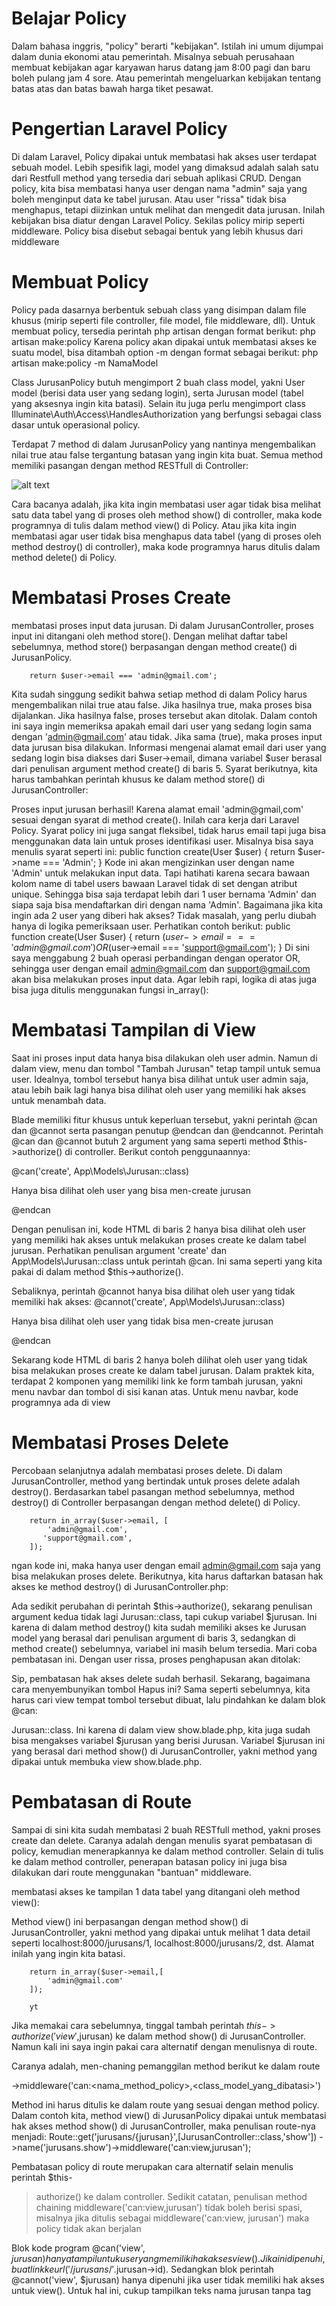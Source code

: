 # Belajar  Policy
Dalam bahasa inggris, "policy" berarti "kebijakan". Istilah ini umum dijumpai dalam dunia
ekonomi atau pemerintah. Misalnya sebuah perusahaan membuat kebijakan agar karyawan
harus datang jam 8:00 pagi dan baru boleh pulang jam 4 sore. Atau pemerintah mengeluarkan
kebijakan tentang batas atas dan batas bawah harga tiket pesawat. 


# Pengertian Laravel Policy
Di dalam Laravel, Policy dipakai untuk membatasi hak akses user terdapat sebuah model.
Lebih spesifik lagi, model yang dimaksud adalah salah satu dari Restfull method yang tersedia
dari sebuah aplikasi CRUD.
Dengan policy, kita bisa membatasi hanya user dengan nama "admin" saja yang boleh
menginput data ke tabel jurusan. Atau user "rissa" tidak bisa menghapus, tetapi diizinkan
untuk melihat dan mengedit data jurusan. Inilah kebijakan bisa diatur dengan Laravel Policy.
Sekilas policy mirip seperti middleware. Policy bisa disebut sebagai bentuk yang lebih khusus
dari middleware

# Membuat Policy
Policy pada dasarnya berbentuk sebuah class yang disimpan dalam file khusus (mirip seperti
file controller, file model, file middleware, dll). Untuk membuat policy, tersedia perintah php
artisan dengan format berikut:
php artisan make:policy <NamaPolicy>
Karena policy akan dipakai untuk membatasi akses ke suatu model, bisa ditambah option -m
dengan format sebagai berikut:
php artisan make:policy <NamaPolicy> -m NamaModel


Class JurusanPolicy butuh mengimport 2 buah class model, yakni User model (berisi data
user yang sedang login), serta Jurusan model (tabel yang aksesnya ingin kita batasi). Selain itu
juga perlu mengimport class Illuminate\Auth\Access\HandlesAuthorization yang berfungsi
sebagai class dasar untuk operasional policy.

Terdapat 7 method di dalam JurusanPolicy yang nantinya mengembalikan nilai true atau false
tergantung batasan yang ingin kita buat. Semua method memiliki pasangan dengan method
RESTfull di Controller:

![alt text](image.png)

Cara bacanya adalah, jika kita ingin membatasi user agar tidak bisa melihat satu data tabel
yang di proses oleh method show() di controller, maka kode programnya di tulis dalam
method view() di Policy.
Atau jika kita ingin membatasi agar user tidak bisa menghapus data tabel (yang di proses oleh
method destroy() di controller), maka kode programnya harus ditulis dalam method delete()
di Policy. 


#  Membatasi Proses Create
membatasi proses input data jurusan. Di dalam
JurusanController, proses input ini ditangani oleh method store(). Dengan melihat daftar
tabel sebelumnya, method store() berpasangan dengan method create() di JurusanPolicy. 

        return $user->email === 'admin@gmail.com';


Kita sudah singgung sedikit bahwa setiap method di dalam Policy harus mengembalikan nilai
true atau false. Jika hasilnya true, maka proses bisa dijalankan. Jika hasilnya false, proses
tersebut akan ditolak.
Dalam contoh ini saya ingin memeriksa apakah email dari user yang sedang login sama dengan
'admin@gmail.com' atau tidak. Jika sama (true), maka proses input data jurusan bisa dilakukan.
Informasi mengenai alamat email dari user yang sedang login bisa diakses dari $user->email,
dimana variabel $user berasal dari penulisan argument method create() di baris 5.
Syarat berikutnya, kita harus tambahkan perintah khusus ke dalam method store() di
JurusanController:

Proses input jurusan berhasil! Karena alamat email 'admin@gmail,com' sesuai dengan syarat di
method create(). Inilah cara kerja dari Laravel Policy.
Syarat policy ini juga sangat fleksibel, tidak harus email tapi juga bisa menggunakan data lain
untuk proses identifikasi user. Misalnya bisa saya menulis syarat seperti ini:
public function create(User $user)
{
 return $user->name === 'Admin';
}
Kode ini akan mengizinkan user dengan name 'Admin' untuk melakukan input data. Tapi hatihati karena secara bawaan kolom name di tabel users bawaan Laravel tidak di set dengan
atribut unique. Sehingga bisa saja terdapat lebih dari 1 user bernama 'Admin' dan siapa saja bisa
mendaftarkan diri dengan nama 'Admin'.
Bagaimana jika kita ingin ada 2 user yang diberi hak akses? Tidak masalah, yang perlu diubah
hanya di logika pemeriksaan user.
Perhatikan contoh berikut:
public function create(User $user)
{
return ($user->email === 'admin@gmail.com')
 OR ($user->email === 'support@gmail.com');
}
Di sini saya menggabung 2 buah operasi perbandingan dengan operator OR, sehingga user
dengan email admin@gmail.com dan support@gmail.com akan bisa melakukan proses input
data.
Agar lebih rapi, logika di atas juga bisa juga ditulis menggunakan fungsi in_array():


# Membatasi Tampilan di View
Saat ini proses input data hanya bisa dilakukan oleh user admin. Namun di dalam view, menu
dan tombol "Tambah Jurusan" tetap tampil untuk semua user. Idealnya, tombol tersebut
hanya bisa dilihat untuk user admin saja, atau lebih baik lagi hanya bisa dilihat oleh user yang
memiliki hak akses untuk menambah data.


Blade memiliki fitur khusus untuk keperluan tersebut, yakni perintah @can dan @cannot serta
pasangan penutup @endcan dan @endcannot. Perintah @can dan @cannot butuh 2 argument
yang sama seperti method $this->authorize() di controller. Berikut contoh penggunaannya:


@can('create', App\Models\Jurusan::class)
    <p>Hanya bisa dilihat oleh user yang bisa men-create jurusan</p>
 @endcan

Dengan penulisan ini, kode HTML di baris 2 hanya bisa dilihat oleh user yang memiliki hak
akses untuk melakukan proses create ke dalam tabel jurusan. Perhatikan penulisan argument
'create' dan App\Models\Jurusan::class untuk perintah @can. Ini sama seperti yang kita pakai
di dalam method $this->authorize().

Sebaliknya, perintah @cannot hanya bisa dilihat oleh user yang tidak memiliki hak akses:
@cannot('create', App\Models\Jurusan::class)
     <p>Hanya bisa dilihat oleh user yang tidak bisa men-create jurusan</p>
 @endcan


Sekarang kode HTML di baris 2 hanya boleh dilihat oleh user yang tidak bisa melakukan
proses create ke dalam tabel jurusan.
Dalam praktek kita, terdapat 2 komponen yang memiliki link ke form tambah jurusan, yakni
menu navbar dan tombol di sisi kanan atas. Untuk menu navbar, kode programnya ada di view 


# Membatasi Proses Delete

Percobaan selanjutnya adalah membatasi proses delete. Di dalam JurusanController, method
yang bertindak untuk proses delete adalah destroy(). Berdasarkan tabel pasangan method
sebelumnya, method destroy() di Controller berpasangan dengan method delete() di Policy.

        return in_array($user->email, [
            'admin@gmail.com',
           'support@gmail.com',
        ]);


ngan kode ini, maka hanya user dengan email admin@gmail.com saja yang bisa melakukan
proses delete. Berikutnya, kita harus daftarkan batasan hak akses ke method destroy() di
JurusanController.php:

Ada sedikit perubahan di perintah $this->authorize(), sekarang penulisan argument kedua
tidak lagi Jurusan::class, tapi cukup variabel $jurusan. Ini karena di dalam method destroy()
kita sudah memiliki akses ke Jurusan model yang berasal dari penulisan argument di baris 3,
sedangkan di method create() sebelumnya, variabel ini masih belum tersedia.
Mari coba pembatasan ini. Dengan user rissa, proses penghapusan akan ditolak:



Sip, pembatasan hak akses delete sudah berhasil. Sekarang, bagaimana cara menyembunyikan
tombol Hapus ini? Sama seperti sebelumnya, kita harus cari view tempat tombol tersebut
dibuat, lalu pindahkan ke dalam blok @can:


Jurusan::class. Ini karena di dalam view show.blade.php, kita juga sudah bisa mengakses
variabel $jurusan yang berisi Jurusan. Variabel $jurusan ini yang berasal dari method show()
di JurusanController, yakni method yang dipakai untuk membuka view show.blade.php.


# Pembatasan di Route
Sampai di sini kita sudah membatasi 2 buah RESTfull method, yakni proses create dan delete.
Caranya adalah dengan menulis syarat pembatasan di policy, kemudian menerapkannya ke
dalam method controller.
Selain di tulis ke dalam method controller, penerapan batasan policy ini juga bisa dilakukan
dari route menggunakan "bantuan" middleware.

membatasi akses ke tampilan 1 data tabel yang ditangani
oleh method view():


Method view() ini berpasangan dengan method show() di JurusanController, yakni method
yang dipakai untuk melihat 1 data detail seperti localhost:8000/jurusans/1,
localhost:8000/jurusans/2, dst. Alamat inilah yang ingin kita batasi.

        return in_array($user->email,[
            'admin@gmail.com'
        ]);

        yt
Jika memakai cara sebelumnya, tinggal tambah perintah $this->authorize('view',$jurusan)
ke dalam method show() di JurusanController. Namun kali ini saya ingin pakai cara alternatif
dengan menulisnya di route.

Caranya adalah, men-chaning pemanggilan method berikut ke dalam route

->middleware('can:<nama_method_policy>,<class_model_yang_dibatasi>')

Method ini harus ditulis ke dalam route yang sesuai dengan method policy. Dalam contoh kita,
method view() di JurusanPolicy dipakai untuk membatasi hak akses method show() di
JurusanController, maka penulisan route-nya menjadi:
Route::get('jurusans/{jurusan}',[JurusanController::class,'show'])
->name('jurusans.show')->middleware('can:view,jurusan');




Pembatasan policy di route merupakan cara alternatif selain menulis perintah $this-
>authorize() ke dalam controller.
Sedikit catatan, penulisan method chaining middleware('can:view,jurusan') tidak boleh
berisi spasi, misalnya jika ditulis sebagai middleware('can:view, jurusan') maka policy tidak
akan berjalan

Blok kode program @can('view', $jurusan) hanya tampil untuk user yang memiliki hak
akses view(). Jika ini dipenuhi, buat link ke url('/jurusans/'.$jurusan->id).
Sedangkan blok perintah @cannot('view', $jurusan) hanya dipenuhi jika user tidak
memiliki hak akses untuk view(). Untuk hal ini, cukup tampilkan teks nama jurusan
tanpa tag <a>
